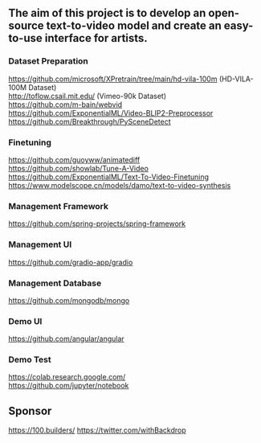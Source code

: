 ## The aim of this project is to develop an open-source text-to-video model and create an easy-to-use interface for artists.

### Dataset Preparation
https://github.com/microsoft/XPretrain/tree/main/hd-vila-100m (HD-VILA-100M Dataset) <br />
http://toflow.csail.mit.edu/ (Vimeo-90k Dataset) <br /> 
https://github.com/m-bain/webvid <br />
https://github.com/ExponentialML/Video-BLIP2-Preprocessor <br />
https://github.com/Breakthrough/PySceneDetect <br />

### Finetuning
https://github.com/guoyww/animatediff <br />
https://github.com/showlab/Tune-A-Video <br />
https://github.com/ExponentialML/Text-To-Video-Finetuning <br />
https://www.modelscope.cn/models/damo/text-to-video-synthesis <br />

### Management Framework
https://github.com/spring-projects/spring-framework

### Management UI
https://github.com/gradio-app/gradio

### Management Database
https://github.com/mongodb/mongo

### Demo UI
https://github.com/angular/angular

### Demo Test
https://colab.research.google.com/ <br />
https://github.com/jupyter/notebook <br />

## Sponsor
https://100.builders/
https://twitter.com/withBackdrop

